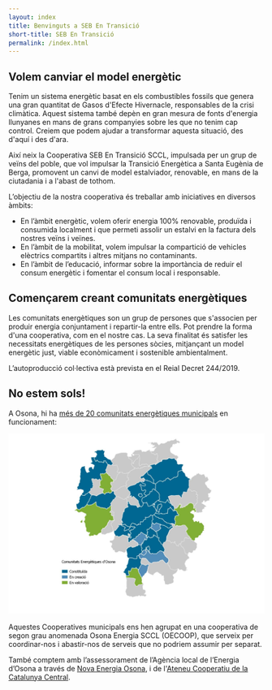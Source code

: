 ```yaml
---
layout: index
title: Benvinguts a SEB En Transició
short-title: SEB En Transició
permalink: /index.html
---
```


## Volem canviar el model energètic

Tenim un sistema energètic basat en els combustibles fossils que genera una gran quantitat de Gasos d'Efecte Hivernacle,
responsables de la crisi climàtica. Aquest sistema també depèn en gran mesura de fonts d'energia llunyanes en mans
de grans companyies sobre les que no tenim cap control. Creiem que podem ajudar a transformar aquesta situació, des
d'aquí i des d'ara.

Així neix la Cooperativa SEB En Transició SCCL, impulsada per un grup de veïns del poble, que vol impulsar la Transició Energètica a Santa Eugènia de Berga, promovent un canvi de model estalviador, renovable, en mans de la ciutadania i a
l'abast de tothom.

L’objectiu de la nostra cooperativa és treballar  amb iniciatives en diversos àmbits:

* En l’àmbit energètic, volem oferir energia 100% renovable, produïda i consumida localment i que
permeti assolir un estalvi en la factura dels nostres veïns i veïnes.
* En l’àmbit de la mobilitat, volem impulsar la compartició de vehicles elèctrics compartits i altres mitjans no contaminants.
* En l’àmbit de l’educació, informar sobre la importància de reduir el consum energètic i fomentar el consum local i responsable.


## Començarem creant comunitats energètiques

Les comunitats energètiques son un grup de persones que s'associen per produir energia conjuntament i
repartir-la entre ells. Pot prendre la forma d'una cooperativa, com en el nostre cas.
La seva finalitat és satisfer les necessitats energètiques de les persones
sòcies, mitjançant un model energètic just, viable econòmicament i sostenible
ambientalment.

L’autoproducció col·lectiva està prevista en el Reial Decret 244/2019.


## No estem sols!

A Osona, hi ha [més de 20 comunitats energètiques municipals](https://novaenergiaosona.cat/comunitats/) en funcionament:

![Mapa de cooperatives energètiques a Osona](img/mapaCooperativesOsona.png)

Aquestes Cooperatives municipals ens hen agrupat en una cooperativa de segon grau anomenada Osona Energia SCCL (OECOOP), que serveix per coordinar-nos i abastir-nos de serveis que no podriem assumir per separat.

També comptem amb l’assessorament de l’Agència local de l’Energia d’Osona a través de [Nova Energia Osona](https://novaenergiaosona.cat/), i de l'[Ateneu Cooperatiu de la Catalunya Central](https://coopcatcentral.cat/).
